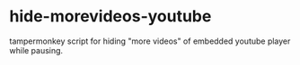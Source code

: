 # hide-morevideos-youtube
tampermonkey script for hiding "more videos" of embedded youtube player while pausing.
